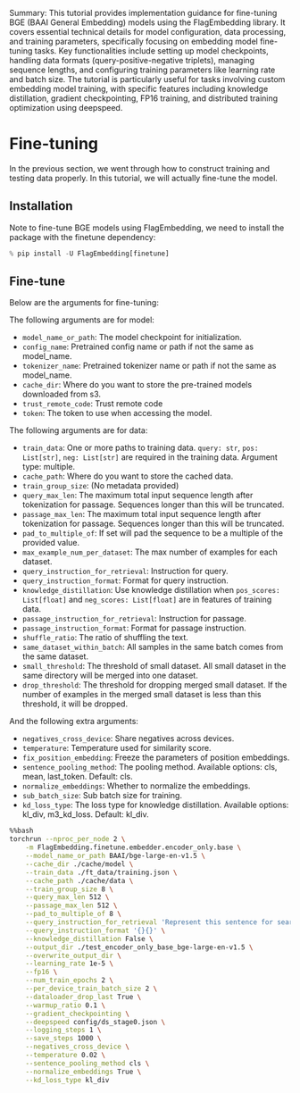 Summary: This tutorial provides implementation guidance for fine-tuning BGE (BAAI General Embedding) models using the FlagEmbedding library. It covers essential technical details for model configuration, data processing, and training parameters, specifically focusing on embedding model fine-tuning tasks. Key functionalities include setting up model checkpoints, handling data formats (query-positive-negative triplets), managing sequence lengths, and configuring training parameters like learning rate and batch size. The tutorial is particularly useful for tasks involving custom embedding model training, with specific features including knowledge distillation, gradient checkpointing, FP16 training, and distributed training optimization using deepspeed.

# Fine-tuning

In the previous section, we went through how to construct training and testing data properly. In this tutorial, we will actually fine-tune the model.

## Installation

Note to fine-tune BGE models using FlagEmbedding, we need to install the package with the finetune dependency:


```python
% pip install -U FlagEmbedding[finetune]
```

## Fine-tune

Below are the arguments for fine-tuning:

The following arguments are for model:
- `model_name_or_path`: The model checkpoint for initialization.
- `config_name`: Pretrained config name or path if not the same as model_name.
- `tokenizer_name`: Pretrained tokenizer name or path if not the same as model_name.
- `cache_dir`: Where do you want to store the pre-trained models downloaded from s3.
- `trust_remote_code`: Trust remote code
- `token`: The token to use when accessing the model.

The following arguments are for data:
- `train_data`: One or more paths to training data. `query: str`, `pos: List[str]`, `neg: List[str]` are required in the training data. Argument type: multiple.
- `cache_path`: Where do you want to store the cached data.
- `train_group_size`: (No metadata provided)
- `query_max_len`: The maximum total input sequence length after tokenization for passage. Sequences longer than this will be truncated.
- `passage_max_len`: The maximum total input sequence length after tokenization for passage. Sequences longer than this will be truncated.
- `pad_to_multiple_of`: If set will pad the sequence to be a multiple of the provided value.
- `max_example_num_per_dataset`: The max number of examples for each dataset.
- `query_instruction_for_retrieval`: Instruction for query.
- `query_instruction_format`: Format for query instruction.
- `knowledge_distillation`: Use knowledge distillation when `pos_scores: List[float]` and `neg_scores: List[float]` are in features of training data.
- `passage_instruction_for_retrieval`: Instruction for passage.
- `passage_instruction_format`: Format for passage instruction.
- `shuffle_ratio`: The ratio of shuffling the text.
- `same_dataset_within_batch`: All samples in the same batch comes from the same dataset.
- `small_threshold`: The threshold of small dataset. All small dataset in the same directory will be merged into one dataset.
- `drop_threshold`: The threshold for dropping merged small dataset. If the number of examples in the merged small dataset is less than this threshold, it will be dropped.

And the following extra arguments:
- `negatives_cross_device`: Share negatives across devices.
- `temperature`: Temperature used for similarity score.
- `fix_position_embedding`: Freeze the parameters of position embeddings.
- `sentence_pooling_method`: The pooling method. Available options: cls, mean, last_token. Default: cls.
- `normalize_embeddings`: Whether to normalize the embeddings.
- `sub_batch_size`: Sub batch size for training.
- `kd_loss_type`: The loss type for knowledge distillation. Available options: kl_div, m3_kd_loss. Default: kl_div.


```bash
%%bash
torchrun --nproc_per_node 2 \
	-m FlagEmbedding.finetune.embedder.encoder_only.base \
	--model_name_or_path BAAI/bge-large-en-v1.5 \
    --cache_dir ./cache/model \
    --train_data ./ft_data/training.json \
    --cache_path ./cache/data \
    --train_group_size 8 \
    --query_max_len 512 \
    --passage_max_len 512 \
    --pad_to_multiple_of 8 \
    --query_instruction_for_retrieval 'Represent this sentence for searching relevant passages: ' \
    --query_instruction_format '{}{}' \
    --knowledge_distillation False \
	--output_dir ./test_encoder_only_base_bge-large-en-v1.5 \
    --overwrite_output_dir \
    --learning_rate 1e-5 \
    --fp16 \
    --num_train_epochs 2 \
    --per_device_train_batch_size 2 \
    --dataloader_drop_last True \
    --warmup_ratio 0.1 \
    --gradient_checkpointing \
    --deepspeed config/ds_stage0.json \
    --logging_steps 1 \
    --save_steps 1000 \
    --negatives_cross_device \
    --temperature 0.02 \
    --sentence_pooling_method cls \
    --normalize_embeddings True \
    --kd_loss_type kl_div
```
